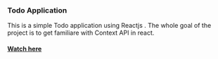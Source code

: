 ### Todo Application

This is a simple Todo application using Reactjs . The whole goal of the project is to get familiare with Context API in react.

#### <a href="https://sage-sorbet-42ecb4.netlify.app"> Watch here </a> 
